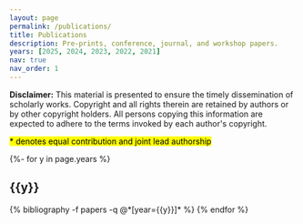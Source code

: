 ```yaml
---
layout: page
permalink: /publications/
title: Publications
description: Pre-prints, conference, journal, and workshop papers.
years: [2025, 2024, 2023, 2022, 2021]
nav: true
nav_order: 1
---
```

<!-- _pages/publications.md -->
<div class="publications">
<p> <strong>Disclaimer:</strong> This material is presented to ensure the timely dissemination of scholarly works. Copyright and all rights therein are retained by authors or by other copyright holders. All persons copying this information are expected to adhere to the terms invoked by each author's copyright. </p>
<p><mark>* denotes equal contribution and joint lead authorship</mark></p>

{%- for y in page.years %}
  <h2 class="year">{{y}}</h2>
  {% bibliography -f papers -q @*[year={{y}}]* %}
{% endfor %}

</div>
